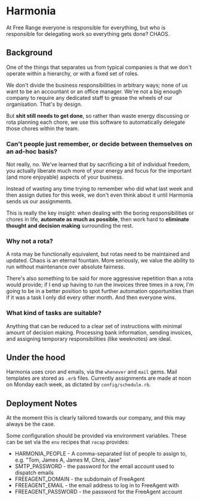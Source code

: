 Harmonia
========

At Free Range everyone is responsible for everything, but who is responsible for delegating work so everything gets done? CHAOS.

Background
----------

One of the things that separates us from typical companies is that we don't operate within a hierarchy, or with a fixed set of roles.

We don't divide the business responsibilities in arbitrary ways; none of us want to be an accountant or an office manager. We're not a big enough company to require any dedicated staff to grease the wheels of our organisation. That's by design.

But **shit still needs to get done**, so rather than waste energy discussing or rota planning each chore, we use this software to automatically delegate those chores within the team.


### Can't people just remember, or decide between themselves on an ad-hoc basis?

Not really, no. We've learned that by sacrificing a bit of individual freedom, you actually liberate much more of your energy and focus for the important (and more enjoyable) aspects of your business.

Instead of wasting any time trying to remember who did what last week and then assign duties for this week, we don't even think about it until Harmonia sends us our assignments.

This is really the key insight: when dealing with the boring responsibilities or chores in life, **automate as much as possible**, then work hard to **eliminate thought and decision making** surrounding the rest.


### Why not a rota?

A rota may be functionally equivalent, but rotas need to be maintained and updated. Chaos is an eternal fountain. More seriously, we value the ability to run without maintenance over absolute fairness.

There's also something to be said for more aggressive repetition than a rota would provide; if I end up having to run the invoices three times in a row, I'm going to be in a better position to spot further automation opportunities than if it was a task I only did every other month. And then everyone wins.


### What kind of tasks are suitable?

Anything that can be reduced to a clear set of instructions with minimal amount of decision making. Processing bank information, sending invoices, and assigning temporary responsibilities (like weeknotes) are ideal.


Under the hood
-----

Harmonia uses cron and emails, via the `whenever` and `mail` gems. Mail templates are stored as `.erb` files. Currently assignments are made at noon on Monday each week, as dictated by `config/schedule.rb`.


Deployment Notes
-----

At the moment this is clearly tailored towards our company, and this may always be the case.

Some configuration should be provided via environment variables. These can be set via the `env` recipes that `recap` provides:

- HARMONIA_PEOPLE - A comma-separated list of people to assign to, e.g. "Tom, James A, James M, Chris, Jase"
- SMTP_PASSWORD - the password for the email account used to dispatch emails
- FREEAGENT_DOMAIN - the subdomain of FreeAgent
- FREEAGENT_EMAIL - the email address to log in to FreeAgent with
- FREEAGENT_PASSWORD - the password for the FreeAgent account

